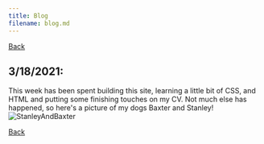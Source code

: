```yaml
---
title: Blog
filename: blog.md
---
```


[Back](index)

## 3/18/2021:

This week has been spent building this site, learning a little bit of CSS, and HTML and putting some finishing touches on my CV. Not much else has happened, so here's a picture of my dogs Baxter and Stanley!
![StanleyAndBaxter](https://i.ibb.co/0MG436K/B1-E33900-07-F1-4-E92-9-A69-5-E5-FB0-B44-D65.jpg)

[Back](index)
